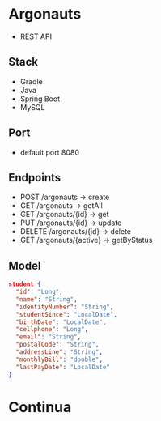 # Argonauts

- REST API

## Stack

- Gradle
- Java
- Spring Boot
- MySQL

## Port

- default port 8080

## Endpoints

- POST /argonauts -> create
- GET /argonauts -> getAll
- GET /argonauts/{id} -> get
- PUT /argonauts/{id} -> update
- DELETE /argonauts/{id} -> delete
- GET /argonauts/{active} -> getByStatus

## Model

``` json
student {
  "id": "Long",
  "name": "String",
  "identityNumber": "String",
  "studentSince": "LocalDate",
  "birthDate": "LocalDate",
  "cellphone": "Long",
  "email": "String",  
  "postalCode": "String",
  "addressLine": "String",
  "monthlyBill": "double",
  "lastPayDate": "LocalDate"
}
```

# Continua